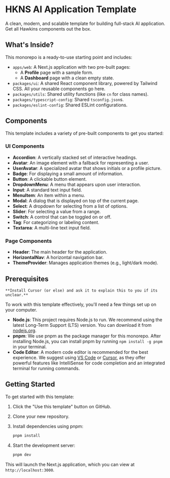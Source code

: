 # HKNS AI Application Template

A clean, modern, and scalable template for building full-stack AI application. Get all Hawkins components out the box.

## What's Inside?

This monorepo is a ready-to-use starting point and includes:

- `apps/web`: A Next.js application with two pre-built pages:
    - A **Profile** page with a sample form.
    - A **Dashboard** page with a clean empty state.
- `packages/ui`: A shared React component library, powered by Tailwind CSS. All your reusable components go here.
- `packages/utils`: Shared utility functions (like `cn` for class names).
- `packages/typescript-config`: Shared `tsconfig.json`s.
- `packages/eslint-config`: Shared ESLint configurations.

## Components

This template includes a variety of pre-built components to get you started:

### UI Components

- **Accordion**: A vertically stacked set of interactive headings.
- **Avatar**: An image element with a fallback for representing a user.
- **UserAvatar**: A specialized avatar that shows initials or a profile picture.
- **Badge**: For displaying a small amount of information.
- **Button**: A clickable button element.
- **DropdownMenu**: A menu that appears upon user interaction.
- **Input**: A standard text input field.
- **MenuItem**: An item within a menu.
- **Modal**: A dialog that is displayed on top of the current page.
- **Select**: A dropdown for selecting from a list of options.
- **Slider**: For selecting a value from a range.
- **Switch**: A control that can be toggled on or off.
- **Tag**: For categorizing or labeling content.
- **Textarea**: A multi-line text input field.

### Page Components

- **Header**: The main header for the application.
- **HorizontalNav**: A horizontal navigation bar.
- **ThemeProvider**: Manages application themes (e.g., light/dark mode).

## Prerequisites

```**Install Cursor (or else) and ask it to explain this to you if its unclear.**```

To work with this template effectively, you'll need a few things set up on your computer. 


- **Node.js**: This project requires Node.js to run. We recommend using the latest Long-Term Support (LTS) version. You can download it from [nodejs.org](https://nodejs.org/).
- **pnpm**: We use pnpm as the package manager for this monorepo. After installing Node.js, you can install pnpm by running `npm install -g pnpm` in your terminal.
- **Code Editor**: A modern code editor is recommended for the best experience. We suggest using [VS Code](https://code.visualstudio.com/) or [Cursor](https://cursor.sh/), as they offer powerful features like IntelliSense for code completion and an integrated terminal for running commands.

## Getting Started

To get started with this template:

1.  Click the "Use this template" button on GitHub.
2.  Clone your new repository.
3.  Install dependencies using pnpm:

    ```bash
    pnpm install
    ```

4.  Start the development server:

    ```bash
    pnpm dev
    ```

This will launch the Next.js application, which you can view at `http://localhost:3000`.
